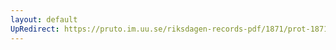 ```yaml
---
layout: default
UpRedirect: https://pruto.im.uu.se/riksdagen-records-pdf/1871/prot-1871-urtima-fk--1006.pdf
---
```

